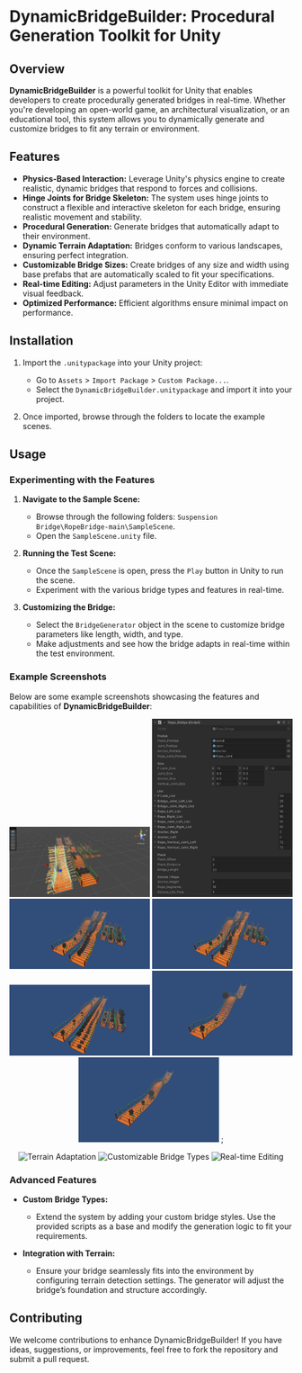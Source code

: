 # DynamicBridgeBuilder: Procedural Generation Toolkit for Unity

## Overview

**DynamicBridgeBuilder** is a powerful toolkit for Unity that enables developers to create procedurally generated bridges in real-time. Whether you're developing an open-world game, an architectural visualization, or an educational tool, this system allows you to dynamically generate and customize bridges to fit any terrain or environment.

## Features

- **Physics-Based Interaction:** Leverage Unity's physics engine to create realistic, dynamic bridges that respond to forces and collisions.
- **Hinge Joints for Bridge Skeleton:** The system uses hinge joints to construct a flexible and interactive skeleton for each bridge, ensuring realistic movement and stability.
- **Procedural Generation:** Generate bridges that automatically adapt to their environment.
- **Dynamic Terrain Adaptation:** Bridges conform to various landscapes, ensuring perfect integration.
- **Customizable Bridge Sizes:** Create bridges of any size and width using base prefabs that are automatically scaled to fit your specifications.
- **Real-time Editing:** Adjust parameters in the Unity Editor with immediate visual feedback.
- **Optimized Performance:** Efficient algorithms ensure minimal impact on performance.

## Installation

1. Import the `.unitypackage` into your Unity project:
   - Go to `Assets` > `Import Package` > `Custom Package...`.
   - Select the `DynamicBridgeBuilder.unitypackage` and import it into your project.

2. Once imported, browse through the folders to locate the example scenes.

## Usage

### Experimenting with the Features

1. **Navigate to the Sample Scene:**
   - Browse through the following folders: `Suspension Bridge\RopeBridge-main\SampleScene`.
   - Open the `SampleScene.unity` file.

2. **Running the Test Scene:**
   - Once the `SampleScene` is open, press the `Play` button in Unity to run the scene.
   - Experiment with the various bridge types and features in real-time.

3. **Customizing the Bridge:**
   - Select the `BridgeGenerator` object in the scene to customize bridge parameters like length, width, and type.
   - Make adjustments and see how the bridge adapts in real-time within the test environment.

### Example Screenshots

Below are some example screenshots showcasing the features and capabilities of **DynamicBridgeBuilder**:

<p align="center">
  <img src= "https://github.com/Silent0Wings/DynamicBridgeBuilder-Procedural-Generation-Toolkit-for-Unity/blob/bd1195bb335901157c99602c1c0a660b85b0cdef/Screenshot/1.png" alt="Bridge Generation" width="250"/>
  <img src= "https://github.com/Silent0Wings/DynamicBridgeBuilder-Procedural-Generation-Toolkit-for-Unity/blob/bd1195bb335901157c99602c1c0a660b85b0cdef/Screenshot/2.png" alt="Bridge Generation" width="250"/>
  <img src= "https://github.com/Silent0Wings/DynamicBridgeBuilder-Procedural-Generation-Toolkit-for-Unity/blob/bd1195bb335901157c99602c1c0a660b85b0cdef/Screenshot/3.png" alt="Bridge Generation" width="250"/>
  <img src= "https://github.com/Silent0Wings/DynamicBridgeBuilder-Procedural-Generation-Toolkit-for-Unity/blob/bd1195bb335901157c99602c1c0a660b85b0cdef/Screenshot/4.png" alt="Bridge Generation" width="250"/>
  <img src= "https://github.com/Silent0Wings/DynamicBridgeBuilder-Procedural-Generation-Toolkit-for-Unity/blob/bd1195bb335901157c99602c1c0a660b85b0cdef/Screenshot/5.png" alt="Bridge Generation" width="250"/>
  <img src= "https://github.com/Silent0Wings/DynamicBridgeBuilder-Procedural-Generation-Toolkit-for-Unity/blob/bd1195bb335901157c99602c1c0a660b85b0cdef/Screenshot/6.png" alt="Bridge Generation" width="250"/>
  <img src= "https://github.com/Silent0Wings/DynamicBridgeBuilder-Procedural-Generation-Toolkit-for-Unity/blob/bd1195bb335901157c99602c1c0a660b85b0cdef/Screenshot/7.png" alt="Bridge Generation" width="250"/>
;
</p>

<p align="center">
  <img src="images/terrain_adaptation.png" alt="Terrain Adaptation" width="250"/>
  <img src="images/custom_bridge_types.png" alt="Customizable Bridge Types" width="250"/>
  <img src="images/real_time_editing.png" alt="Real-time Editing" width="250"/>
</p>

### Advanced Features

- **Custom Bridge Types:**
  - Extend the system by adding your custom bridge styles. Use the provided scripts as a base and modify the generation logic to fit your requirements.
  
- **Integration with Terrain:**
  - Ensure your bridge seamlessly fits into the environment by configuring terrain detection settings. The generator will adjust the bridge’s foundation and structure accordingly.

## Contributing

We welcome contributions to enhance DynamicBridgeBuilder! If you have ideas, suggestions, or improvements, feel free to fork the repository and submit a pull request.


